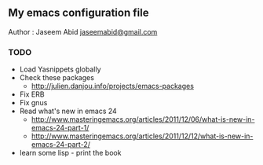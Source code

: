 ## My emacs configuration file
Author : Jaseem Abid <jaseemabid@gmail.com>

### TODO

* Load Yasnippets globally
* Check these packages
	* http://julien.danjou.info/projects/emacs-packages
* Fix ERB
* Fix gnus
* Read what's new in emacs 24
   * http://www.masteringemacs.org/articles/2011/12/06/what-is-new-in-emacs-24-part-1/
   * http://www.masteringemacs.org/articles/2011/12/12/what-is-new-in-emacs-24-part-2/
* learn some lisp - print the book
